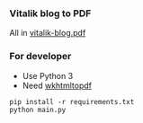 ### Vitalik blog to PDF

All in [vitalik-blog.pdf](https://github.com/smallyunet/vitalik-blog-pdf/blob/main/vitalik-blog.pdf)

### For developer

- Use Python 3
- Need [wkhtmltopdf](https://wkhtmltopdf.org/)

```
pip install -r requirements.txt 
python main.py
```
